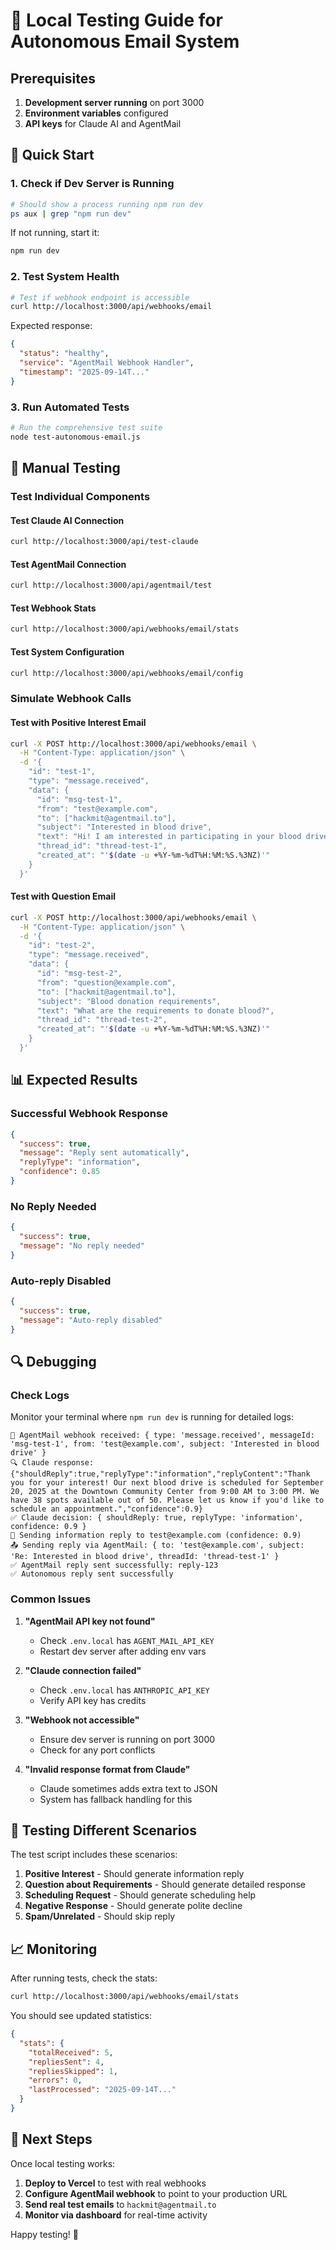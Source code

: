 # 🧪 Local Testing Guide for Autonomous Email System

## Prerequisites

1. **Development server running** on port 3000
2. **Environment variables** configured
3. **API keys** for Claude AI and AgentMail

## 🚀 Quick Start

### 1. Check if Dev Server is Running
```bash
# Should show a process running npm run dev
ps aux | grep "npm run dev"
```

If not running, start it:
```bash
npm run dev
```

### 2. Test System Health
```bash
# Test if webhook endpoint is accessible
curl http://localhost:3000/api/webhooks/email
```

Expected response:
```json
{
  "status": "healthy",
  "service": "AgentMail Webhook Handler",
  "timestamp": "2025-09-14T..."
}
```

### 3. Run Automated Tests
```bash
# Run the comprehensive test suite
node test-autonomous-email.js
```

## 🧪 Manual Testing

### Test Individual Components

#### Test Claude AI Connection
```bash
curl http://localhost:3000/api/test-claude
```

#### Test AgentMail Connection
```bash
curl http://localhost:3000/api/agentmail/test
```

#### Test Webhook Stats
```bash
curl http://localhost:3000/api/webhooks/email/stats
```

#### Test System Configuration
```bash
curl http://localhost:3000/api/webhooks/email/config
```

### Simulate Webhook Calls

#### Test with Positive Interest Email
```bash
curl -X POST http://localhost:3000/api/webhooks/email \
  -H "Content-Type: application/json" \
  -d '{
    "id": "test-1",
    "type": "message.received",
    "data": {
      "id": "msg-test-1",
      "from": "test@example.com",
      "to": ["hackmit@agentmail.to"],
      "subject": "Interested in blood drive",
      "text": "Hi! I am interested in participating in your blood drive event.",
      "thread_id": "thread-test-1",
      "created_at": "'$(date -u +%Y-%m-%dT%H:%M:%S.%3NZ)'"
    }
  }'
```

#### Test with Question Email
```bash
curl -X POST http://localhost:3000/api/webhooks/email \
  -H "Content-Type: application/json" \
  -d '{
    "id": "test-2",
    "type": "message.received",
    "data": {
      "id": "msg-test-2",
      "from": "question@example.com",
      "to": ["hackmit@agentmail.to"],
      "subject": "Blood donation requirements",
      "text": "What are the requirements to donate blood?",
      "thread_id": "thread-test-2",
      "created_at": "'$(date -u +%Y-%m-%dT%H:%M:%S.%3NZ)'"
    }
  }'
```

## 📊 Expected Results

### Successful Webhook Response
```json
{
  "success": true,
  "message": "Reply sent automatically",
  "replyType": "information",
  "confidence": 0.85
}
```

### No Reply Needed
```json
{
  "success": true,
  "message": "No reply needed"
}
```

### Auto-reply Disabled
```json
{
  "success": true,
  "message": "Auto-reply disabled"
}
```

## 🔍 Debugging

### Check Logs
Monitor your terminal where `npm run dev` is running for detailed logs:

```
📧 AgentMail webhook received: { type: 'message.received', messageId: 'msg-test-1', from: 'test@example.com', subject: 'Interested in blood drive' }
🔍 Claude response: {"shouldReply":true,"replyType":"information","replyContent":"Thank you for your interest! Our next blood drive is scheduled for September 20, 2025 at the Downtown Community Center from 9:00 AM to 3:00 PM. We have 38 spots available out of 50. Please let us know if you'd like to schedule an appointment.","confidence":0.9}
✅ Claude decision: { shouldReply: true, replyType: 'information', confidence: 0.9 }
🤖 Sending information reply to test@example.com (confidence: 0.9)
📤 Sending reply via AgentMail: { to: 'test@example.com', subject: 'Re: Interested in blood drive', threadId: 'thread-test-1' }
✅ AgentMail reply sent successfully: reply-123
✅ Autonomous reply sent successfully
```

### Common Issues

1. **"AgentMail API key not found"**
   - Check `.env.local` has `AGENT_MAIL_API_KEY`
   - Restart dev server after adding env vars

2. **"Claude connection failed"**
   - Check `.env.local` has `ANTHROPIC_API_KEY`
   - Verify API key has credits

3. **"Webhook not accessible"**
   - Ensure dev server is running on port 3000
   - Check for any port conflicts

4. **"Invalid response format from Claude"**
   - Claude sometimes adds extra text to JSON
   - System has fallback handling for this

## 🎯 Testing Different Scenarios

The test script includes these scenarios:

1. **Positive Interest** - Should generate information reply
2. **Question about Requirements** - Should generate detailed response
3. **Scheduling Request** - Should generate scheduling help
4. **Negative Response** - Should generate polite decline
5. **Spam/Unrelated** - Should skip reply

## 📈 Monitoring

After running tests, check the stats:
```bash
curl http://localhost:3000/api/webhooks/email/stats
```

You should see updated statistics:
```json
{
  "stats": {
    "totalReceived": 5,
    "repliesSent": 4,
    "repliesSkipped": 1,
    "errors": 0,
    "lastProcessed": "2025-09-14T..."
  }
}
```

## 🚀 Next Steps

Once local testing works:

1. **Deploy to Vercel** to test with real webhooks
2. **Configure AgentMail webhook** to point to your production URL
3. **Send real test emails** to `hackmit@agentmail.to`
4. **Monitor via dashboard** for real-time activity

Happy testing! 🎉
